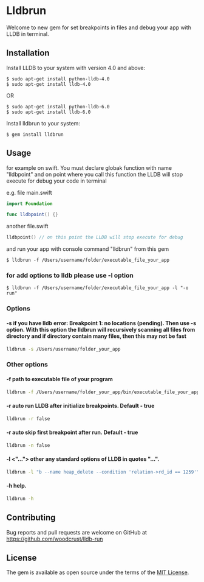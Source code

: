 # Lldbrun
 
Welcome to new gem for set breakpoints in files and debug your app with LLDB in terminal.

## Installation

Install LLDB to your system with version 4.0 and above:

    $ sudo apt-get install python-lldb-4.0
    $ sudo apt-get install lldb-4.0

OR

    $ sudo apt-get install python-lldb-6.0
    $ sudo apt-get install lldb-6.0

Install lldbrun to your system:

    $ gem install lldbrun

## Usage
for example on swift. You must declare globak function with name "lldbpoint" and on point where you call this function the LLDB will stop execute for debug your code in terminal

e.g. file main.swift

```swift
import Foundation

func lldbpoint() {}
```

another file.swift
```swift
lldbpoint() // on this point the LLDB will stop execute for debug
```
and run your app with console command "lldbrun" from this gem 

    $ lldbrun -f /Users/username/folder/executable_file_your_app 

### for add options to lldb please use -l option

    $ lldbrun -f /Users/username/folder/executable_file_your_app -l "-o run" 


### Options

#### -s <path to source files>   if you have lldb error: Breakpoint 1: no locations (pending). Then use -s option. With this option the lldbrun will recursively scanning all files from directory <path to source files> and if directory contain many files, then this may not be fast
```bash
lldbrun -s /Users/username/folder_your_app
```
### Other options
#### -f  <path to source files>  path to executable file of your program
```bash
lldbrun -f /Users/username/folder_your_app/bin/executable_file_your_app
```
#### -r  <false>  auto run LLDB after initialize breakpoints. Default - true
```bash
lldbrun -r false
```
#### -r  <false>  auto skip first breakpoint after run. Default - true
```bash
lldbrun -n false
```
#### -l  <"...">  other any standard options of LLDB in quotes "...".
```bash
lldbrun -l "b --name heap_delete --condition 'relation->rd_id == 1259'"
```
#### -h    help.
```bash
lldbrun -h
```
## Contributing

Bug reports and pull requests are welcome on GitHub at https://github.com/woodcrust/lldb-run

## License

The gem is available as open source under the terms of the [MIT License](https://opensource.org/licenses/MIT).
